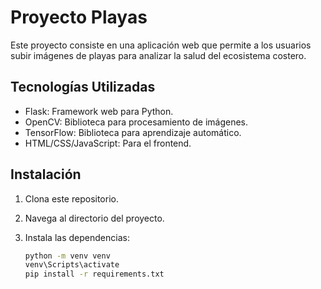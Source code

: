 # Proyecto Playas

Este proyecto consiste en una aplicación web que permite a los usuarios subir imágenes de playas para analizar la salud del ecosistema costero.

## Tecnologías Utilizadas

- Flask: Framework web para Python.
- OpenCV: Biblioteca para procesamiento de imágenes.
- TensorFlow: Biblioteca para aprendizaje automático.
- HTML/CSS/JavaScript: Para el frontend.

## Instalación

1. Clona este repositorio.
2. Navega al directorio del proyecto.
3. Instala las dependencias:

   ```bash
   python -m venv venv
   venv\Scripts\activate
   pip install -r requirements.txt


